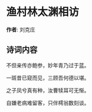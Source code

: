 # 渔村林太渊相访

**作者**: 刘克庄

## 诗词内容

不但亲传亦鲍参，妙年青乃过于蓝。

一斑昔已窥而见，三顾吾何德以堪。

之子凤兮真有种，汝曹犊耳可无惭。

自嫌老病难留客，只伴樗翁数刻谈。

